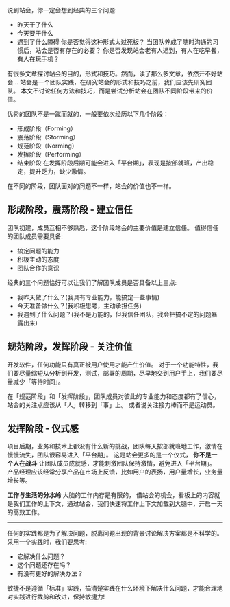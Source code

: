 说到站会，你一定会想到经典的三个问题:
* 昨天干了什么
* 今天要干什么
* 遇到了什么障碍
你是否觉得这种形式太过死板？
当团队养成了随时沟通的习惯后，站会是否有存在的必要？
你是否发现站会老有人迟到，有人在吃早餐，有人在玩手机？

有很多文章探讨站会的目的，形式和技巧。然而，读了那么多文章，依然开不好站会...
站会是一个团队实践，在研究站会的形式和技巧之前，我们应该先研究团队。
本文不讨论任何方法和技巧，而是尝试分析站会在团队不同阶段带来的价值。

优秀的团队不是一蹴而就的，一般要依次经历以下几个阶段：
* 形成阶段（Forming）
* 震荡阶段（Storming）
* 规范阶段（Norming）
* 发挥阶段（Performing）
* 结束阶段
在发挥阶段后期可能会进入「平台期」，表现是按部就班，产出稳定，提升乏力，缺少激情。

在不同的阶段，团队面对的问题不一样，站会的价值也不一样。

## 形成阶段，震荡阶段 - 建立信任
团队初建，成员互相不够熟悉，这个阶段站会的主要价值是建立信任。
值得信任的团队成员需要具备:
* 搞定问题的能力
* 积极主动的态度
* 团队合作的意识

经典的三个问题恰好可以让我们了解团队成员是否具备以上三点:
* 我昨天做了什么？(我具有专业能力，能搞定一些事情)
* 今天准备做什么？(我积极思考，主动承担任务)
* 我遇到了什么问题？(我不是万能的，但我信任团队，我会把搞不定的问题暴露出来)

## 规范阶段，发挥阶段 - 关注价值
开发软件，任何功能只有真正被用户使用才能产生价值。
对于一个功能特性，我们要尽量缩短从分析到开发，测试，部署的周期，尽早地交到用户手上，我们要尽量减少「等待时间」。

在「规范阶段」和「发挥阶段」，团队成员对彼此的专业能力和态度都有了信心，站会的关注点应该从「人」转移到「事」上。
或者说关注接力棒而不是运动员。

## 发挥阶段 - 仪式感
项目后期，业务和技术上都没有什么新的挑战，团队每天按部就班地工作，激情在慢慢流失，团队很容易进入「平台期」。
这是站会更多的是一个仪式，
**你不是一个人在战斗**
让团队成员成就感，才能刺激团队保持激情，避免进入「平台期」。
产品经理应该经常分享产品在市场上反馈，比如用户的表扬，用户量增长，业务量增长等。


**工作与生活的分水岭**
大脑的工作内存是有限的， 借站会的机会，看板上的内容就是我们工作的上下文，通过站会，我们快速将工作上下文加载到大脑中，开启一天的高效工作。
- - - - -
任何的实践都是为了解决问题，脱离问题出现的背景讨论解决方案都是不科学的。
采用一个实践时，我们要思考:
* 它解决什么问题？
* 这个问题还存在吗？
* 有没有更好的解决办法？

敏捷不是遵循「标准」实践，搞清楚实践在什么环境下解决什么问题，才能合理地对实践进行裁剪和改进，保持敏捷力!